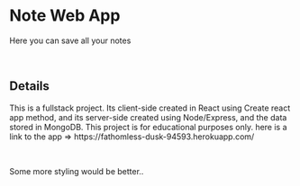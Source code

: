 <h1>Note Web App</h1>
<p>Here you can save all your notes</p>
<br>
<h2>Details</h2>
<p>This is a fullstack project. Its client-side created in React using Create react app method, and its server-side created using Node/Express, and the data stored in MongoDB. This project is for educational purposes only. here is a link to the app => https://fathomless-dusk-94593.herokuapp.com/</p>
  <br>
  <p>Some more styling would be better..</p>


